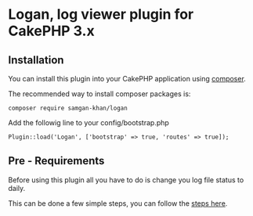 # Logan, log viewer plugin for CakePHP 3.x

## Installation

You can install this plugin into your CakePHP application using [composer](http://getcomposer.org).

The recommended way to install composer packages is:

```
composer require samgan-khan/logan
```

Add the followig line to your config/bootstrap.php

```
Plugin::load('Logan', ['bootstrap' => true, 'routes' => true]);
```

## Pre - Requirements

Before using this plugin all you have to do is change you log file status to daily.

This can be done a few simple steps, you can follow the [steps here](https://codebysamgan.com/how-to-make-log-daily-in-cakephp-3-x/).
